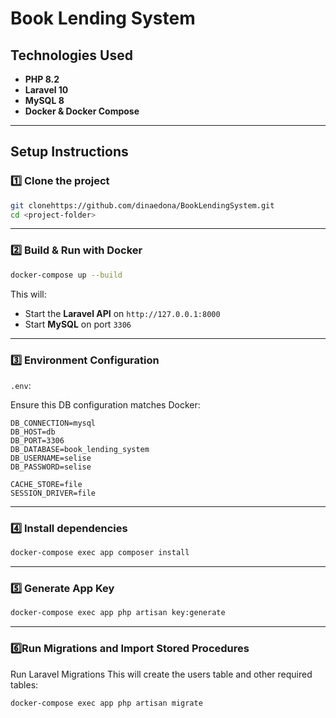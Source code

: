 # Book Lending System

## **Technologies Used**

- **PHP 8.2**  
- **Laravel 10**  
- **MySQL 8**  
- **Docker & Docker Compose**  

---

## **Setup Instructions**

### **1️⃣ Clone the project**

```bash
git clonehttps://github.com/dinaedona/BookLendingSystem.git
cd <project-folder>
```

---

### **2️⃣ Build & Run with Docker**

```bash
docker-compose up --build
```

This will:

- Start the **Laravel API** on `http://127.0.0.1:8000`
- Start **MySQL** on port `3306`

---

### **3️⃣ Environment Configuration**

`.env`:

Ensure this DB configuration matches Docker:

```env
DB_CONNECTION=mysql
DB_HOST=db
DB_PORT=3306
DB_DATABASE=book_lending_system
DB_USERNAME=selise
DB_PASSWORD=selise

CACHE_STORE=file
SESSION_DRIVER=file
```

---

### **4️⃣ Install dependencies**

```bash
docker-compose exec app composer install
```

---

### **5️⃣ Generate App Key**

```bash
docker-compose exec app php artisan key:generate
```

---

### **6️⃣Run Migrations and Import Stored Procedures**

Run Laravel Migrations
This will create the users table and other required tables:

```bash
docker-compose exec app php artisan migrate
```


